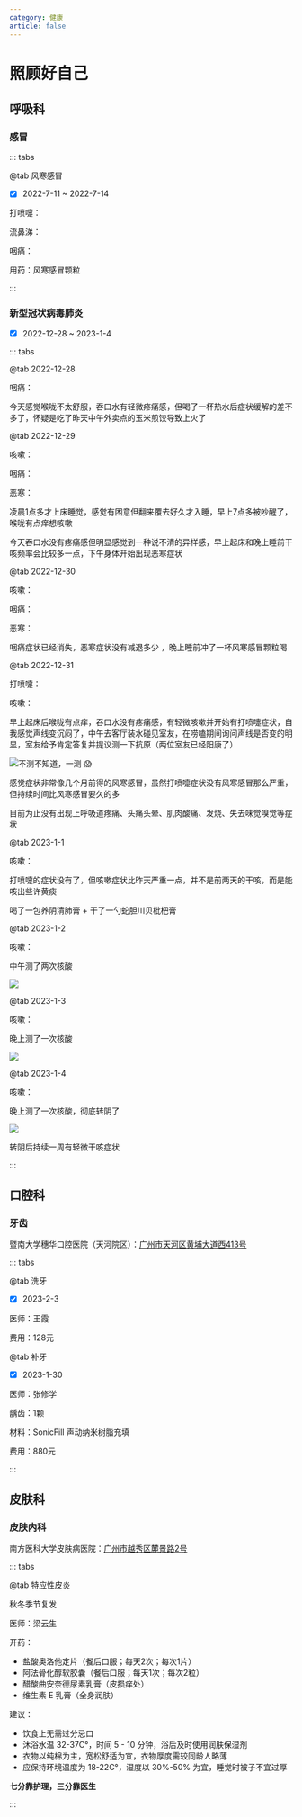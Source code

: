 ```yaml
---
category: 健康
article: false
---
```


# 照顾好自己

## 呼吸科

### 感冒

::: tabs

@tab 风寒感冒

- [x] 2022-7-11 ~ 2022-7-14

打喷嚏：<el-rate :model-value="5" disabled text-color="#ff9900" show-score />

流鼻涕：<el-rate :model-value="3" disabled text-color="#ff9900" show-score />

咽痛：<el-rate :model-value="0.5" disabled text-color="#ff9900" show-score />

用药：风寒感冒颗粒

:::

### 新型冠状病毒肺炎

- [x] 2022-12-28 ~ 2023-1-4

::: tabs

@tab 2022-12-28

咽痛：<el-rate :model-value="2" disabled text-color="#ff9900" show-score />

今天感觉喉咙不太舒服，吞口水有轻微疼痛感，但喝了一杯热水后症状缓解的差不多了，怀疑是吃了昨天中午外卖点的玉米煎饺导致上火了

@tab 2022-12-29

咳嗽：<el-rate :model-value="2.5" disabled text-color="#ff9900" show-score />

咽痛：<el-rate :model-value="2" disabled text-color="#ff9900" show-score />

恶寒：<el-rate :model-value="3" disabled text-color="#ff9900" show-score />

凌晨1点多才上床睡觉，感觉有困意但翻来覆去好久才入睡，早上7点多被吵醒了，喉咙有点痒想咳嗽

今天吞口水没有疼痛感但明显感觉到一种说不清的异样感，早上起床和晚上睡前干咳频率会比较多一点，下午身体开始出现恶寒症状

@tab 2022-12-30

咳嗽：<el-rate :model-value="2" disabled text-color="#ff9900" show-score />

咽痛：<el-rate :model-value="1" disabled text-color="#ff9900" show-score />

恶寒：<el-rate :model-value="3" disabled text-color="#ff9900" show-score />

咽痛症状已经消失，恶寒症状没有减退多少 ，晚上睡前冲了一杯风寒感冒颗粒喝

@tab 2022-12-31

打喷嚏：<el-rate :model-value="2" disabled text-color="#ff9900" show-score />

咳嗽：<el-rate :model-value="1" disabled text-color="#ff9900" show-score />

早上起床后喉咙有点痒，吞口水没有疼痛感，有轻微咳嗽并开始有打喷嚏症状，自我感觉声线变沉闷了，中午去客厅装水碰见室友，在唠嗑期间询问声线是否变的明显，室友给予肯定答复并提议测一下抗原（两位室友已经阳康了）

![不测不知道，一测 :scream:](https://img.sherry4869.com/blog/life/healthy/respiratory/img.jpg)

感觉症状非常像几个月前得的风寒感冒，虽然打喷嚏症状没有风寒感冒那么严重，但持续时间比风寒感冒要久的多

目前为止没有出现上呼吸道疼痛、头痛头晕、肌肉酸痛、发烧、失去味觉嗅觉等症状

@tab 2023-1-1

咳嗽：<el-rate :model-value="3" disabled text-color="#ff9900" show-score />

打喷嚏的症状没有了，但咳嗽症状比昨天严重一点，并不是前两天的干咳，而是能咳出些许黄痰

喝了一包养阴清肺膏 + 干了一勺蛇胆川贝枇杷膏

@tab 2023-1-2

咳嗽：<el-rate :model-value="2" disabled text-color="#ff9900" show-score />

中午测了两次核酸

![](https://img.sherry4869.com/blog/life/healthy/respiratory/img_2.jpg)

@tab 2023-1-3

咳嗽：<el-rate :model-value="2" disabled text-color="#ff9900" show-score />

晚上测了一次核酸

![](https://img.sherry4869.com/blog/life/healthy/respiratory/img_3.jpg)

@tab 2023-1-4

咳嗽：<el-rate :model-value="0.5" disabled text-color="#ff9900" show-score />

晚上测了一次核酸，彻底转阴了

![](https://img.sherry4869.com/blog/life/healthy/respiratory/img_4.jpg)

转阴后持续一周有轻微干咳症状

:::

## 口腔科

### 牙齿

暨南大学穗华口腔医院（天河院区）：<a href="https://ditu.amap.com/place/B0FFFWO27X" target="_blank">广州市天河区黄埔大道西413号</a>

::: tabs

@tab 洗牙

- [x] 2023-2-3

医师：王霞

费用：128元

@tab 补牙

- [x] 2023-1-30

医师：张修学

龋齿：1颗

材料：SonicFill 声动纳米树脂充填

费用：880元

:::

## 皮肤科

### 皮肤内科

南方医科大学皮肤病医院：<a href="https://ditu.amap.com/place/B00141JPRS" target="_blank">广州市越秀区麓景路2号</a>

::: tabs

@tab 特应性皮炎

秋冬季节复发

医师：梁云生

开药：

- 盐酸奥洛他定片（餐后口服；每天2次；每次1片）
- 阿法骨化醇软胶囊（餐后口服；每天1次；每次2粒）
- 醋酸曲安奈德尿素乳膏（皮损痒处）
- 维生素 E 乳膏（全身润肤）

建议：

- 饮食上无需过分忌口
- 沐浴水温 32-37C°，时间 5 - 10 分钟，浴后及时使用润肤保湿剂
- 衣物以纯棉为主，宽松舒适为宜，衣物厚度需较同龄人略薄
- 应保持环境温度为 18-22C°，湿度以 30%-50% 为宜，睡觉时被子不宜过厚

**七分靠护理，三分靠医生**

:::